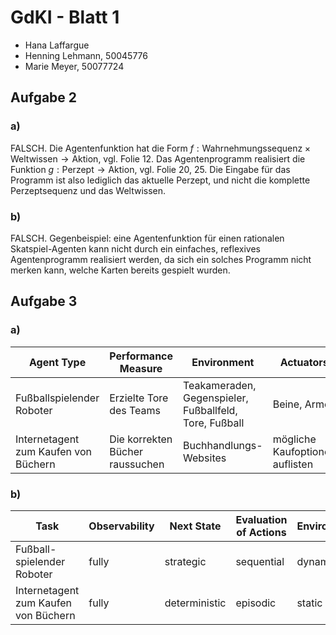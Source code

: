 # GdKI - Blatt 1

- Hana Laffargue
- Henning Lehmann, 50045776
- Marie Meyer, 50077724

## Aufgabe 2

### a)
FALSCH.
Die Agentenfunktion hat die Form $f: \text{Wahrnehmungssequenz} \times \text{Weltwissen} \to \text{Aktion}$, vgl. Folie 12.
Das Agentenprogramm realisiert die Funktion $g: \text{Perzept} \to \text{Aktion}$, vgl. Folie 20, 25.
Die Eingabe für das Programm ist also lediglich das aktuelle Perzept, und nicht die komplette Perzeptsequenz und das Weltwissen. 

### b)
FALSCH.
Gegenbeispiel: eine Agentenfunktion für einen rationalen Skatspiel-Agenten kann nicht durch ein einfaches, reflexives Agentenprogramm realisiert werden, da sich ein solches Programm nicht merken kann, welche Karten bereits gespielt wurden.

## Aufgabe 3
### a)

| Agent Type                           | Performance Measure             | Environment                                            | Actuators                       | Sensors         |
| ------------------------------------ | ------------------------------- | ------------------------------------------------------ | ------------------------------- | --------------- |
| Fußballspielender Roboter            | Erzielte Tore des Teams         | Teakameraden, Gegenspieler, Fußballfeld, Tore, Fußball | Beine, Arme                     | Kamera          |
| Internetagent zum Kaufen von Büchern | Die korrekten Bücher raussuchen | Buchhandlungs-Websites                                 | mögliche Kaufoptionen auflisten | Tastatureingabe |

### b)

| Task                                 | Observability | Next State    | Evaluation of Actions | Environment | State space | # Agents |
| ------------------------------------ | ------------- | ------------- | --------------------- | ----------- | ----------- | -------- |
| Fußball-spielender Roboter           | fully         | strategic     | sequential            | dynamic     | continous   | multi    |
| Internetagent zum Kaufen von Büchern | fully         | deterministic | episodic              | static      | discrete    | single   |
